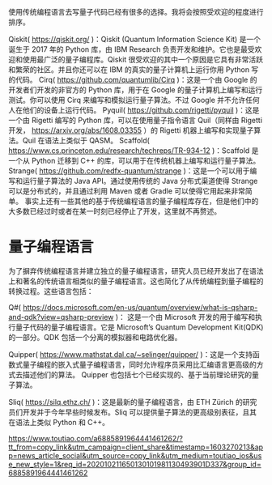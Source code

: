 使用传统编程语言去写量子代码已经有很多的选择。我将会按照受欢迎的程度进行排序。

Qiskit( https://qiskit.org/ )：Qiskit (Quantum Information Science Kit) 是一个诞生于 2017 年的 Python 库，由 IBM Research 负责开发和维护。它也是最受欢迎和使用最广泛的量子编程库。Qiskit 很受欢迎的其中一个原因是它具有非常活跃和繁荣的社区。并且你还可以在 IBM 的真实的量子计算机上运行你用 Python 写的代码。
Cirq( https://github.com/quantumlib/Cirq )：这是一个由 Google 的开发者们开发的非官方的 Python 库，用于在 Google 的量子计算机上编写和运行测试。你可以使用 Cirq 来编写和模拟运行量子算法。不过 Google 并不允许任何人在他们的设备上运行代码。
Pyquil( https://github.com/rigetti/pyquil )：这是一个由 Rigetti 编写的 Python 库，可以在使用量子指令语言 Quil（同样由 Rigetti 开发， https://arxiv.org/abs/1608.03355 ）的 Rigetti 机器上编写和实现量子算法。Quil 在语法上类似于 QASM。
Scaffold( https://www.cs.princeton.edu/research/techreps/TR-934-12 )：Scaffold 是一个从 Python 迁移到 C++ 的库，可以用于在传统机器上编写和运行量子算法。
Strange( https://github.com/redfx-quantum/strange )：这是一个可以用于编写和运行量子算法的 Java API。通过使用传统的 Java 分布式渠道使得 Strange 可以是分布式的，并且通过利用 Maven 或者 Gradle 可以使得它用起来非常简单。
事实上还有一些其他的基于传统编程语言的量子编程库存在，但是他们中的大多数已经过时或者在某一时刻已经停止了开发，这里就不再赘述。

# 量子编程语言
为了摒弃传统编程语言并建立独立的量子编程语言，研究人员已经开发出了在语法上和著名的传统语言相类似的量子编程语言。这也简化了从传统编程到量子编程的转换过程。这些语言包括：

Q#( https://docs.microsoft.com/en-us/quantum/overview/what-is-qsharp-and-qdk?view=qsharp-preview )：
这是一个由 Microsoft 开发的用于编写和执行量子代码的量子编程语言。它是 Microsoft’s Quantum Development Kit(QDK) 的一部分。QDK 包括一个分离的模拟器和电路优化器。

Quipper( https://www.mathstat.dal.ca/~selinger/quipper/ )：这是一个支持函数式量子编程的嵌入式量子编程语言，同时允许程序员采用比汇编语言更高级的方式去描述他们的算法。
Quipper 也包括七个已经实现的、基于当前理论研究的量子算法。

Sliq( https://silq.ethz.ch/ )：这是最新的量子编程语言，由 ETH Zürich 的研究员们开发并于今年早些时候发布。Sliq 可以提供量子算法的更高级别表征，且其在语法上类似 Python 和 C++。

https://www.toutiao.com/a6885891964441461262/?tt_from=copy_link&utm_campaign=client_share&timestamp=1603270213&app=news_article_social&utm_source=copy_link&utm_medium=toutiao_ios&use_new_style=1&req_id=202010211650130101981130493901D337&group_id=6885891964441461262
